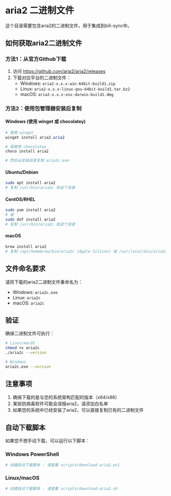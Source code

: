 # aria2 二进制文件

这个目录需要包含aria2的二进制文件，用于集成到bili-sync中。

## 如何获取aria2二进制文件

### 方法1：从官方Github下载

1. 访问 https://github.com/aria2/aria2/releases
2. 下载对应平台的二进制文件：
   - Windows: `aria2-x.x.x-win-64bit-build1.zip`
   - Linux: `aria2-x.x.x-linux-gnu-64bit-build1.tar.bz2`
   - macOS: `aria2-x.x.x-osx-darwin-build1.dmg`

### 方法2：使用包管理器安装后复制

#### Windows (使用 winget 或 chocolatey)
```powershell
# 使用 winget
winget install aria2.aria2

# 或使用 chocolatey
choco install aria2

# 然后从安装目录复制 aria2c.exe
```

#### Ubuntu/Debian
```bash
sudo apt install aria2
# 复制 /usr/bin/aria2c 到这个目录
```

#### CentOS/RHEL
```bash
sudo yum install aria2
# 或
sudo dnf install aria2
# 复制 /usr/bin/aria2c 到这个目录
```

#### macOS
```bash
brew install aria2
# 复制 /opt/homebrew/bin/aria2c (Apple Silicon) 或 /usr/local/bin/aria2c (Intel) 到这个目录
```

## 文件命名要求

请将下载的aria2二进制文件重命名为：
- Windows: `aria2c.exe`
- Linux: `aria2c`
- macOS: `aria2c`

## 验证

确保二进制文件可执行：
```bash
# Linux/macOS
chmod +x aria2c
./aria2c --version

# Windows
aria2c.exe --version
```

## 注意事项

1. 确保下载的是与您的系统架构匹配的版本（x64/x86）
2. 某些防病毒软件可能会误报aria2，请添加白名单
3. 如果您的系统中已经安装了aria2，可以直接复制已有的二进制文件

## 自动下载脚本

如果您不想手动下载，可以运行以下脚本：

### Windows PowerShell
```powershell
# 创建自动下载脚本 - 请查看 scripts/download-aria2.ps1
```

### Linux/macOS
```bash
# 创建自动下载脚本 - 请查看 scripts/download-aria2.sh
``` 